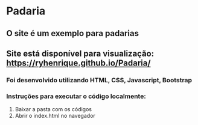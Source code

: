 # Padaria

## O site é um exemplo para padarias
## Site está disponível para visualização: https://ryhenrique.github.io/Padaria/
### Foi desenvolvido utilizando HTML, CSS, Javascript, Bootstrap
### Instruções para executar o código localmente:
1. Baixar a pasta com os códigos
2. Abrir o index.html no navegador 
